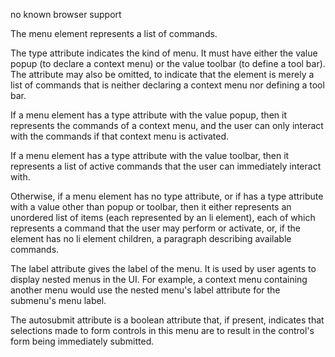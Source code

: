 no known browser support

The menu element represents a list of commands.

The type attribute indicates the kind of menu. It must have either the value popup (to declare a context menu) or the value toolbar (to define a tool bar). The attribute may also be omitted, to indicate that the element is merely a list of commands that is neither declaring a context menu nor defining a tool bar.

If a menu element has a type attribute with the value popup, then it represents the commands of a context menu, and the user can only interact with the commands if that context menu is activated.

If a menu element has a type attribute with the value toolbar, then it represents a list of active commands that the user can immediately interact with.

Otherwise, if a menu element has no type attribute, or if has a type attribute with a value other than popup or toolbar, then it either represents an unordered list of items (each represented by an li element), each of which represents a command that the user may perform or activate, or, if the element has no li element children, a paragraph describing available commands.

The label attribute gives the label of the menu. It is used by user agents to display nested menus in the UI. For example, a context menu containing another menu would use the nested menu's label attribute for the submenu's menu label.

The autosubmit attribute is a boolean attribute that, if present, indicates that selections made to form controls in this menu are to result in the control's form being immediately submitted. 